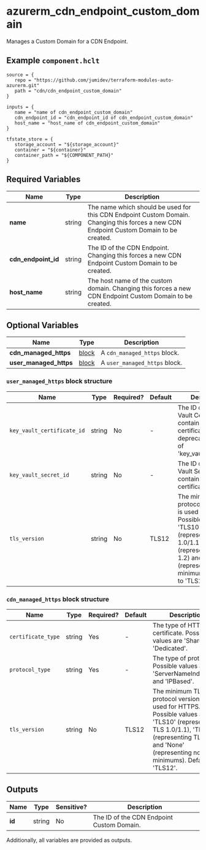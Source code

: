 # azurerm_cdn_endpoint_custom_domain

Manages a Custom Domain for a CDN Endpoint.

## Example `component.hclt`

```hcl
source = {
   repo = "https://github.com/jumidev/terraform-modules-auto-azurerm.git" 
   path = "cdn/cdn_endpoint_custom_domain" 
}

inputs = {
   name = "name of cdn_endpoint_custom_domain" 
   cdn_endpoint_id = "cdn_endpoint_id of cdn_endpoint_custom_domain" 
   host_name = "host_name of cdn_endpoint_custom_domain" 
}

tfstate_store = {
   storage_account = "${storage_account}" 
   container = "${container}" 
   container_path = "${COMPONENT_PATH}" 
}

```

## Required Variables

| Name | Type |  Description |
| ---- | --------- |  ----------- |
| **name** | string |  The name which should be used for this CDN Endpoint Custom Domain. Changing this forces a new CDN Endpoint Custom Domain to be created. | 
| **cdn_endpoint_id** | string |  The ID of the CDN Endpoint. Changing this forces a new CDN Endpoint Custom Domain to be created. | 
| **host_name** | string |  The host name of the custom domain. Changing this forces a new CDN Endpoint Custom Domain to be created. | 

## Optional Variables

| Name | Type |  Description |
| ---- | --------- |  ----------- |
| **cdn_managed_https** | [block](#cdn_managed_https-block-structure) |  A `cdn_managed_https` block. | 
| **user_managed_https** | [block](#user_managed_https-block-structure) |  A `user_managed_https` block. | 

### `user_managed_https` block structure

| Name | Type | Required? | Default | Description |
| ---- | ---- | --------- | ------- | ----------- |
| `key_vault_certificate_id` | string | No | - | The ID of the Key Vault Certificate that contains the HTTPS certificate. This is deprecated in favor of 'key_vault_secret_id'. |
| `key_vault_secret_id` | string | No | - | The ID of the Key Vault Secret that contains the HTTPS certificate. |
| `tls_version` | string | No | TLS12 | The minimum TLS protocol version that is used for HTTPS. Possible values are 'TLS10' (representing TLS 1.0/1.1), 'TLS12' (representing TLS 1.2) and 'None' (representing no minimums). Defaults to 'TLS12'. |

### `cdn_managed_https` block structure

| Name | Type | Required? | Default | Description |
| ---- | ---- | --------- | ------- | ----------- |
| `certificate_type` | string | Yes | - | The type of HTTPS certificate. Possible values are 'Shared' and 'Dedicated'. |
| `protocol_type` | string | Yes | - | The type of protocol. Possible values are 'ServerNameIndication' and 'IPBased'. |
| `tls_version` | string | No | TLS12 | The minimum TLS protocol version that is used for HTTPS. Possible values are 'TLS10' (representing TLS 1.0/1.1), 'TLS12' (representing TLS 1.2) and 'None' (representing no minimums). Defaults to 'TLS12'. |



## Outputs

| Name | Type | Sensitive? | Description |
| ---- | ---- | --------- | --------- |
| **id** | string | No  | The ID of the CDN Endpoint Custom Domain. | 

Additionally, all variables are provided as outputs.
